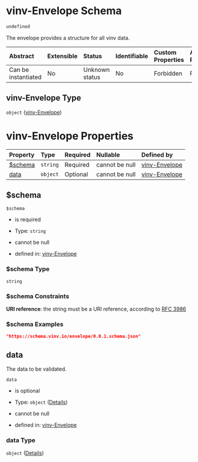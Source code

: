 # vinv-Envelope Schema

```txt
undefined
```

The envelope provides a structure for all vinv data.

| Abstract            | Extensible | Status         | Identifiable | Custom Properties | Additional Properties | Access Restrictions | Defined In                                                                                                            |
| :------------------ | :--------- | :------------- | :----------- | :---------------- | :-------------------- | :------------------ | :-------------------------------------------------------------------------------------------------------------------- |
| Can be instantiated | No         | Unknown status | No           | Forbidden         | Forbidden             | none                | [dereferenced.doc.json](../../../../../vinv-schemas/vinv-tree/out/0.0.1/dereferenced.doc.json "open original schema") |

## vinv-Envelope Type

`object` ([vinv-Envelope](dereferenced.md))

# vinv-Envelope Properties

| Property           | Type     | Required | Nullable       | Defined by                                                                         |
| :----------------- | :------- | :------- | :------------- | :--------------------------------------------------------------------------------- |
| [$schema](#schema) | `string` | Required | cannot be null | [vinv-Envelope](dereferenced-properties-schema.md "undefined#/properties/$schema") |
| [data](#data)      | `object` | Optional | cannot be null | [vinv-Envelope](dereferenced-properties-data.md "undefined#/properties/data")      |

## $schema



`$schema`

*   is required

*   Type: `string`

*   cannot be null

*   defined in: [vinv-Envelope](dereferenced-properties-schema.md "undefined#/properties/$schema")

### $schema Type

`string`

### $schema Constraints

**URI reference**: the string must be a URI reference, according to [RFC 3986](https://tools.ietf.org/html/rfc3986 "check the specification")

### $schema Examples

```json
"https://schema.vinv.io/envelope/0.0.1.schema.json"
```

## data

The data to be validated.

`data`

*   is optional

*   Type: `object` ([Details](dereferenced-properties-data.md))

*   cannot be null

*   defined in: [vinv-Envelope](dereferenced-properties-data.md "undefined#/properties/data")

### data Type

`object` ([Details](dereferenced-properties-data.md))
